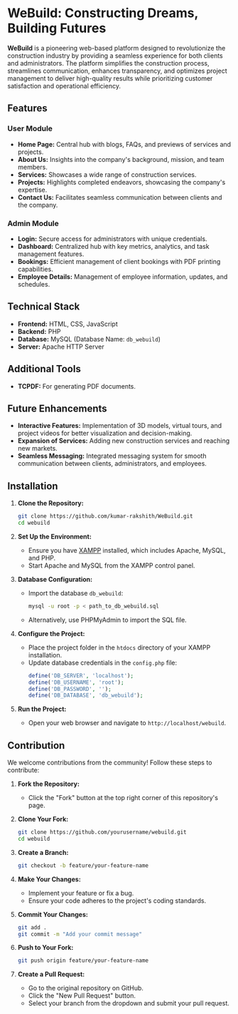 

# WeBuild: Constructing Dreams, Building Futures

**WeBuild** is a pioneering web-based platform designed to revolutionize the construction industry by providing a seamless experience for both clients and administrators. The platform simplifies the construction process, streamlines communication, enhances transparency, and optimizes project management to deliver high-quality results while prioritizing customer satisfaction and operational efficiency.

## Features

### User Module
- **Home Page:** Central hub with blogs, FAQs, and previews of services and projects.
- **About Us:** Insights into the company's background, mission, and team members.
- **Services:** Showcases a wide range of construction services.
- **Projects:** Highlights completed endeavors, showcasing the company's expertise.
- **Contact Us:** Facilitates seamless communication between clients and the company.

### Admin Module
- **Login:** Secure access for administrators with unique credentials.
- **Dashboard:** Centralized hub with key metrics, analytics, and task management features.
- **Bookings:** Efficient management of client bookings with PDF printing capabilities.
- **Employee Details:** Management of employee information, updates, and schedules.

## Technical Stack

- **Frontend:** HTML, CSS, JavaScript
- **Backend:** PHP
- **Database:** MySQL (Database Name: `db_webuild`)
- **Server:** Apache HTTP Server

## Additional Tools

- **TCPDF:** For generating PDF documents.

## Future Enhancements

- **Interactive Features:** Implementation of 3D models, virtual tours, and project videos for better visualization and decision-making.
- **Expansion of Services:** Adding new construction services and reaching new markets.
- **Seamless Messaging:** Integrated messaging system for smooth communication between clients, administrators, and employees.

## Installation

1. **Clone the Repository:**
   ```sh
   git clone https://github.com/kumar-rakshith/WeBuild.git
   cd webuild
   ```

2. **Set Up the Environment:**
   - Ensure you have [XAMPP](https://www.apachefriends.org/index.html) installed, which includes Apache, MySQL, and PHP.
   - Start Apache and MySQL from the XAMPP control panel.

3. **Database Configuration:**
   - Import the database `db_webuild`:
     ```sh
     mysql -u root -p < path_to_db_webuild.sql
     ```
   - Alternatively, use PHPMyAdmin to import the SQL file.

4. **Configure the Project:**
   - Place the project folder in the `htdocs` directory of your XAMPP installation.
   - Update database credentials in the `config.php` file:
     ```php
     define('DB_SERVER', 'localhost');
     define('DB_USERNAME', 'root');
     define('DB_PASSWORD', '');
     define('DB_DATABASE', 'db_webuild');
     ```

5. **Run the Project:**
   - Open your web browser and navigate to `http://localhost/webuild`.

## Contribution

We welcome contributions from the community! Follow these steps to contribute:

1. **Fork the Repository:**
   - Click the "Fork" button at the top right corner of this repository's page.

2. **Clone Your Fork:**
   ```sh
   git clone https://github.com/yourusername/webuild.git
   cd webuild
   ```

3. **Create a Branch:**
   ```sh
   git checkout -b feature/your-feature-name
   ```

4. **Make Your Changes:**
   - Implement your feature or fix a bug.
   - Ensure your code adheres to the project's coding standards.

5. **Commit Your Changes:**
   ```sh
   git add .
   git commit -m "Add your commit message"
   ```

6. **Push to Your Fork:**
   ```sh
   git push origin feature/your-feature-name
   ```

7. **Create a Pull Request:**
   - Go to the original repository on GitHub.
   - Click the "New Pull Request" button.
   - Select your branch from the dropdown and submit your pull request.
